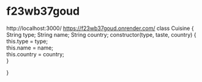 # f23wb37goud
http://localhost:3000/
https://f23wb37goud.onrender.com/
class Cuisine {
    String type;
    String name;
    String country;
  constructor(type, taste, country) {
    this.type = type;         
    this.name = name;      
    this.country = country;  
  }

}